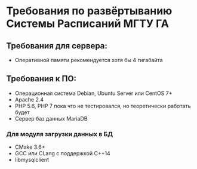 Требования по развёртыванию Системы Расписаний МГТУ ГА
========================================================

## Требования для сервера:
- Оперативной памяти рекомендуется хотя бы 4 гигабайта

## Требования к ПО:
- Операционная система Debian, Ubuntu Server или CentOS 7+
- Apache 2.4
- PHP 5.6, PHP 7 пока что не тестировался, но теоретически работать будет
- Сервер баз данных MariaDB
### Для модуля загрузки данных в БД
- CMake 3.6+
- GCC или CLang с поддержкой C++14
- libmysqlclient

